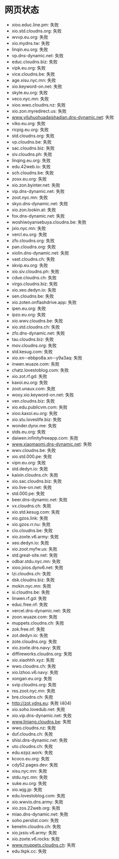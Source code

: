 # 网页状态
- xioo.educ.line.pm: 失败
- xio.std.cloudns.org: 失败
- wvvp.eu.org: 失败
- xio.mydns.tw: 失败
- linqin.eu.org: 失败
- vp.dns-dynamic.net: 失败
- educ.cloudns.biz: 失败
- vipk.eu.org: 失败
- vice.cloudns.be: 失败
- age.xisu.nyc.mn: 失败
- xio.keyword-on.net: 失败
- skyle.eu.org: 失败
- veco.nyc.mn: 失败
- xioo.wwo.cloudns.nz: 失败
- xio.zon.myredirect.us: 失败
- www.yiluhuohuadaishadian.dns-dynamic.net: 失败
- viko.eu.org: 失败
- ricpig.eu.org: 失败
- std.cloudns.org: 失败
- vp.cloudns.be: 失败
- sac.cloudns.biz: 失败
- siv.cloudns.ph: 失败
- linqing.eu.org: 失败
- edu.42web.io: 失败
- sch.cloudns.be: 失败
- zosx.eu.org: 失败
- xio.zon.byinter.net: 失败
- vip.dns-dynamic.net: 失败
- zoot.nyc.mn: 失败
- skyo.dns-dynamic.net: 失败
- xio.zon.lookin.at: 失败
- fox.dns-dynamic.net: 失败
- woshiwoyansebuya.cloudns.be: 失败
- jxio.nyc.mn: 失败
- vercl.eu.org: 失败
- zfo.cloudns.org: 失败
- pan.cloudns.org: 失败
- xiolin.dns-dynamic.net: 失败
- vast.cloudns.ch: 失败
- skvip.eu.org: 失败
- xio.siv.cloudns.ph: 失败
- cdue.cloudns.ch: 失败
- virgo.cloudns.biz: 失败
- xio.xeo.dedyn.io: 失败
- sen.cloudns.be: 失败
- xio.zoten.onflashdrive.app: 失败
- ipen.eu.org: 失败
- ipzo.eu.org: 失败
- xio.wwv.cloudns.be: 失败
- xio.std.cloudns.ch: 失败
- zfo.dns-dynamic.net: 失败
- tau.cloudns.biz: 失败
- mov.cloudns.org: 失败
- std.kesug.com: 失败
- xio.xn--ebbpo8a.xn--y9a3aq: 失败
- inwen.wuaze.com: 失败
- chatz.lovestoblog.com: 失败
- xio.zot.rf.gd: 失败
- kaxoi.eu.org: 失败
- zoot.unaux.com: 失败
- woxy.xio.keyword-on.net: 失败
- ven.cloudns.biz: 失败
- xio.edu.publicvm.com: 失败
- xioo.kaxoi.eu.org: 失败
- xio.stu.loveslife.biz: 失败
- wonder.dynx.me: 失败
- stds.eu.org: 失败
- daiwen.infinityfreeapp.com: 失败
- www.xiaomaomi.dns-dynamic.net: 失败
- wwv.cloudns.be: 失败
- xio.std.000.pe: 失败
- vipn.eu.org: 失败
- std.dedyn.io: 失败
- kaixin.cloudns.ch: 失败
- xio.sac.cloudns.biz: 失败
- xio.live-on.net: 失败
- std.000.pe: 失败
- beer.dns-dynamic.net: 失败
- vx.cloudns.ch: 失败
- xio.std.kesug.com: 失败
- xio.gzos.link: 失败
- xio.gzos.rr.nu: 失败
- clo.cloudns.be: 失败
- xio.zoxte.v6.army: 失败
- xeo.dedyn.io: 失败
- xio.zoot.myfw.us: 失败
- std.great-site.net: 失败
- odbar.stdu.nyc.mn: 失败
- xioo.jxios.dynv6.net: 失败
- lzi.cloudns.ch: 失败
- dsk.cloudns.biz: 失败
- mokin.nyc.mn: 失败
- si.cloudns.be: 失败
- linwen.rf.gd: 失败
- educ.free.nf: 失败
- vercel.dns-dynamic.net: 失败
- zoon.wuaze.com: 失败
- muppets.cloudns.ch: 失败
- zok.free.nf: 失败
- zot.dedyn.io: 失败
- zote.cloudns.org: 失败
- xio.zoxte.dns.navy: 失败
- diffireworks.cloudns.org: 失败
- xio.xiaohhh.xyz: 失败
- wwo.cloudns.ch: 失败
- xio.lzhoo.v6.navy: 失败
- xongan.eu.org: 失败
- svip.cloudns.org: 失败
- res.zoot.nyc.mn: 失败
- bre.cloudns.ch: 失败
- http://zot.ydns.eu: 失败 (404)
- xio.soho.lovedub.net: 失败
- xio.vip.dns-dynamic.net: 失败
- www.liniang.cloudns.be: 失败
- wwo.cloudns.nz: 失败
- duf.cloudns.ch: 失败
- shisi.dns-dynamic.net: 失败
- uto.cloudns.ch: 失败
- edu.ezpz.work: 失败
- kcoco.eu.org: 失败
- cdy52.pages.dev: 失败
- xisu.nyc.mn: 失败
- stdu.nyc.mn: 失败
- suke.eu.org: 失败
- xio.wjg.jp: 失败
- edu.lovestoblog.com: 失败
- xio.wwvio.dns.army: 失败
- xio.zos.22web.org: 失败
- miao.dns-dynamic.net: 失败
- soho.perslist.com: 失败
- kenelm.cloudns.ch: 失败
- xio.jxsio.v6.army: 失败
- xio.zoxte.v6.rocks: 失败
- www.muppets.cloudns.ch: 失败
- edu.tkpk.cc: 失败
